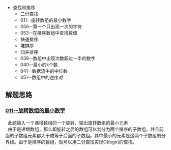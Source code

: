 * 查找和排序
    * 二分查找
    * 011--旋转数组的最小数字
    * 050--第一个只出现一次的字符
    * 053--在排序数组中查找数值
    * 快速排序
    * 堆排序
    * 归并排序
    * 039--数组中出现次数超过一半的数字
    * 040--最小的k个数
    * 041--数据流中的中位数
    * 051--数组中的逆序对



解题思路
------
### [011--旋转数组的最小数字](Solution011.java)
&nbsp;&nbsp;此题输入一个递增数组的一个旋转，输出旋转数组的最小元素<br>
&nbsp;&nbsp;由于是递增数组，那么即旋转之后的数组可以划分为两个排序的子数组，并且前面的子数组元素都大于或等于后面的子数组。其中最小的元素是这两个子数组的分界线。由于是排序的数组，就可以用二分查找实现O(logn)的查找。<br>
